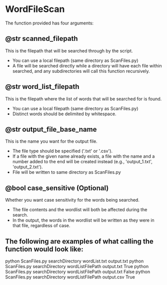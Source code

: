 # WordFileScan
The function provided has four arguments:
## @str scanned_filepath
This is the filepath that will be searched through by the script. 
- You can use a local filepath (same directory as ScanFiles.py)
- A file will be searched directly while a directory will have each file within searched, and any subdirectories will call this function recursively.

## @str word_list_filepath
This is the filepath where the list of words that will be searched for is found.
- You can use a local filepath (same directory as ScanFiles.py)
- Distinct words should be delimited by whitespace.

## @str output_file_base_name
This is the name you want for the output file. 
- The file type should be specified ('.txt' or '.csv').
- If a file with the given name already exists, a file with the name and a number added to the end will be created instead (e.g., 'output_1.txt', 'output_2.txt').
- File will be written to same directory as ScanFiles.py

## @bool case_sensitive (Optional)
Whether you want case sensitivity for the words being searched.
- The file contents and the wordlist will both be affected during the search.
- In the output, the words in the wordlist will be written as they were in that file, regardless of case.

## The following are examples of what calling the function would look like:
python ScanFiles.py searchDirectory wordList.txt output.txt 
python ScanFiles.py searchDirectory wordListFilePath output.txt True
python ScanFiles.py searchDirectory wordListFilePath output.txt False
python ScanFiles.py searchDirectory wordListFilePath output.csv True 
